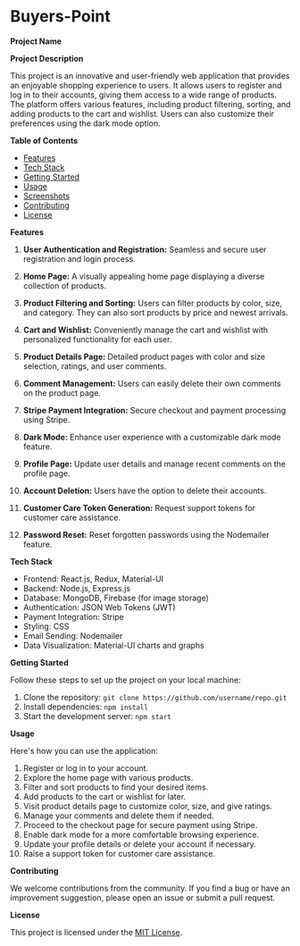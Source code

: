 # Buyers-Point
**Project Name**

**Project Description**

This project is an innovative and user-friendly web application that provides an enjoyable shopping experience to users. It allows users to register and log in to their accounts, giving them access to a wide range of products. The platform offers various features, including product filtering, sorting, and adding products to the cart and wishlist. Users can also customize their preferences using the dark mode option.

**Table of Contents**
- [Features](#features)
- [Tech Stack](#tech-stack)
- [Getting Started](#getting-started)
- [Usage](#usage)
- [Screenshots](#screenshots)
- [Contributing](#contributing)
- [License](#license)

**Features**

1. **User Authentication and Registration:** Seamless and secure user registration and login process.

2. **Home Page:** A visually appealing home page displaying a diverse collection of products.

3. **Product Filtering and Sorting:** Users can filter products by color, size, and category. They can also sort products by price and newest arrivals.

4. **Cart and Wishlist:** Conveniently manage the cart and wishlist with personalized functionality for each user.

5. **Product Details Page:** Detailed product pages with color and size selection, ratings, and user comments.

6. **Comment Management:** Users can easily delete their own comments on the product page.

7. **Stripe Payment Integration:** Secure checkout and payment processing using Stripe.

8. **Dark Mode:** Enhance user experience with a customizable dark mode feature.

9. **Profile Page:** Update user details and manage recent comments on the profile page.

10. **Account Deletion:** Users have the option to delete their accounts.

11. **Customer Care Token Generation:** Request support tokens for customer care assistance.

12. **Password Reset:** Reset forgotten passwords using the Nodemailer feature.

**Tech Stack**

- Frontend: React.js, Redux, Material-UI
- Backend: Node.js, Express.js
- Database: MongoDB, Firebase (for image storage)
- Authentication: JSON Web Tokens (JWT)
- Payment Integration: Stripe
- Styling: CSS
- Email Sending: Nodemailer
- Data Visualization: Material-UI charts and graphs

**Getting Started**

Follow these steps to set up the project on your local machine:

1. Clone the repository: `git clone https://github.com/username/repo.git`
2. Install dependencies: `npm install`
3. Start the development server: `npm start`

**Usage**

Here's how you can use the application:

1. Register or log in to your account.
2. Explore the home page with various products.
3. Filter and sort products to find your desired items.
4. Add products to the cart or wishlist for later.
5. Visit product details page to customize color, size, and give ratings.
6. Manage your comments and delete them if needed.
7. Proceed to the checkout page for secure payment using Stripe.
8. Enable dark mode for a more comfortable browsing experience.
9. Update your profile details or delete your account if necessary.
10. Raise a support token for customer care assistance.

**Contributing**

We welcome contributions from the community. If you find a bug or have an improvement suggestion, please open an issue or submit a pull request.

**License**

This project is licensed under the [MIT License](/path/to/LICENSE).
